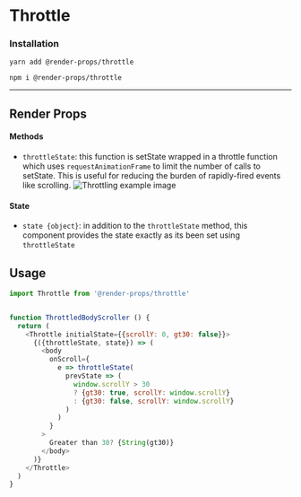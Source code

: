 # Throttle

### Installation
```yarn add @render-props/throttle```

```npm i @render-props/throttle```

____

## Render Props

#### Methods
- `throttleState`: this function is setState wrapped in a throttle function which uses `requestAnimationFrame` to limit the number of calls to setState. This is useful for reducing the burden of rapidly-fired events like scrolling.
![Throttling example image](https://image.slidesharecdn.com/5fastcordova-140116132650-phpapp02/95/fast-cordova-applications-27-638.jpg?cb=1389879297)

#### State
- `state {object}`: in addition to the `throttleState` method, this component provides the state exactly as its been set using `throttleState`

## Usage
```js
import Throttle from '@render-props/throttle'


function ThrottledBodyScroller () {
  return (
    <Throttle initialState={{scrollY: 0, gt30: false}}>
      {({throttleState, state}) => (
        <body
          onScroll={
            e => throttleState(
              prevState => (
                window.scrollY > 30
                ? {gt30: true, scrollY: window.scrollY}
                : {gt30: false, scrollY: window.scrollY}
              )
            )
          }
        >
          Greater than 30? {String(gt30)}
        </body>
      )}
    </Throttle>
  )
}
```
